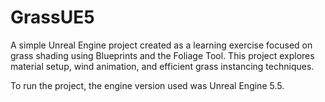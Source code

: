 # GrassUE5
A simple Unreal Engine project created as a learning exercise focused on grass shading using Blueprints and the Foliage Tool. This project explores material setup, wind animation, and efficient grass instancing techniques.

To run the project, the engine version used was Unreal Engine 5.5.
